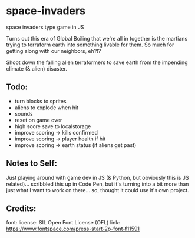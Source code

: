 # space-invaders
space invaders type game in JS


Turns out this era of Global Boiling that we're all in together is the martians trying to terraform earth into something livable for them. So much for getting along with our neighbors, eh?!?

Shoot down the falling alien terraformers to save earth from the impending climate (& alien) disaster.


## Todo:
- turn blocks to sprites
- aliens to explode when hit
- sounds
- reset on game over
- high score save to localstorage
- improve scoring -> kills confirmed
- improve scoring -> player health if hit
- improve scoring -> earth status (if aliens get past)



## Notes to Self:
Just playing around with game dev in JS (& Python, but obviously this is JS related)... scribbled this up in Code Pen, but it's turning into a bit more than just what I want to work on there... so, thought it could use it's own project.


## Credits:
font:
license: SIL Open Font License (OFL)
link: https://www.fontspace.com/press-start-2p-font-f11591